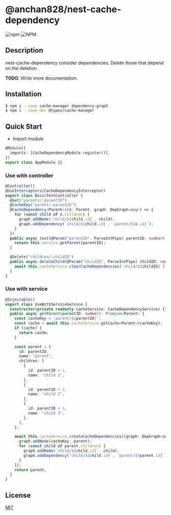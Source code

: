 # @anchan828/nest-cache-dependency

![npm](https://img.shields.io/npm/v/@anchan828/nest-cache-dependency.svg)
![NPM](https://img.shields.io/npm/l/@anchan828/nest-cache-dependency.svg)

## Description

nest-cache-dependency consider dependencies. Delete those that depend on the deletion.

**TODO**: Write more documentation.

## Installation

```bash
$ npm i --save cache-manager dependency-graph
$ npm i --save-dev @types/cache-manager
```

## Quick Start

- Import module

```ts
@Module({
  imports: [CacheDependencyModule.register()],
})
export class AppModule {}
```

### Use with controller

```ts
@Controller()
@UseInterceptors(CacheDependencyInterceptor)
export class BasicTestController {
  @Get("parents/:parentID")
  @CacheKey("parent/:parentID")
  @CacheDependency<Parent>((o: Parent, graph: DepGraph<any>) => {
    for (const child of o.children) {
      graph.addNode(`child/${child.id}`, child);
      graph.addDependency(`child/${child.id}`, `parent/${o.id}`);
    }
  })
  public async test(@Param("parentID", ParseIntPipe) parentID: number): Promise<Parent> {
    return this.service.getParent(parentID);
  }

  @Delete("children/:childID")
  public async deleteChild(@Param("childID", ParseIntPipe) childID: number): Promise<void> {
    await this.cacheService.clearCacheDependencies(`child/${childID}`);
  }
}
```

### Use with service

```ts
@Injectable()
export class UseWithServiceService {
  constructor(private readonly cacheService: CacheDependencyService) {}
  public async getParent(parentID: number): Promise<Parent> {
    const cacheKey = `parent/${parentID}`;
    const cache = await this.cacheService.getCache<Parent>(cacheKey);
    if (cache) {
      return cache;
    }

    const parent = {
      id: parentID,
      name: "parent",
      children: [
        {
          id: parentID + 1,
          name: "child 1",
        },
        {
          id: parentID + 2,
          name: "child 2",
        },
        {
          id: parentID + 3,
          name: "child 3",
        },
      ],
    };

    await this.cacheService.createCacheDependencies((graph: DepGraph<any>) => {
      graph.addNode(cacheKey, parent);
      for (const child of parent.children) {
        graph.addNode(`child/${child.id}`, child);
        graph.addDependency(`child/${child.id}`, `parent/${parent.id}`);
      }
    });
    return parent;
  }
}
```

## License

[MIT](LICENSE)
